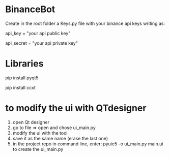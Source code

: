 # BinanceBot

Create in the root folder a Keys.py file with your binance api keys writing as:

api_key = "your api public key"

api_secret = "your api private key"

# Libraries

pip install pyqt5

pip install ccxt

# to modify the ui with QTdesigner

1) open Qt designer
2) go to file => open and chose ui_main.py 
3) modify the ui with the tool
4) save it as the same name (erase the last one)
5) in the project repo in command line, enter: pyuic5 -o ui_main.py main.ui to create the ui_main.py
